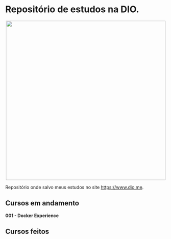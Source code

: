 # Repositório de estudos na DIO.
<p align="center">
  <img src="https://hermes.digitalinnovation.one/assets/diome/logo.png" width="500px">
</p>

Repositório onde salvo meus estudos no site https://www.dio.me.

## Cursos em andamento

**001 - Docker Experience**

## Cursos feitos

